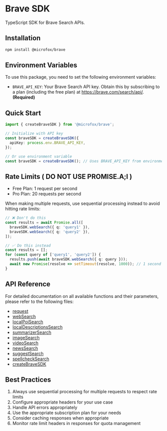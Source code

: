 # Brave SDK

TypeScript SDK for Brave Search APIs.

## Installation

```bash
npm install @microfox/brave
```

## Environment Variables

To use this package, you need to set the following environment variables:

- `BRAVE_API_KEY`: Your Brave Search API key. Obtain this by subscribing to a plan (including the free plan) at https://brave.com/search/api/. **(Required)**

## Quick Start

```typescript
import { createBraveSDK } from '@microfox/brave';

// Initialize with API key
const braveSDK = createBraveSDK({
  apiKey: process.env.BRAVE_API_KEY,
});

// Or use environment variable
const braveSDK = createBraveSDK(); // Uses BRAVE_API_KEY from environment
```

## Rate Limits ( DO NOT USE PROMISE.A;l )

- Free Plan: 1 request per second
- Pro Plan: 20 requests per second

When making multiple requests, use sequential processing instead to avoid hitting rate limits:

```typescript
// ❌ Don't do this
const results = await Promise.all([
  braveSDK.webSearch({ q: 'query1' }),
  braveSDK.webSearch({ q: 'query2' }),
]);

// ✅ Do this instead
const results = [];
for (const query of ['query1', 'query2']) {
  results.push(await braveSDK.webSearch({ q: query }));
  await new Promise(resolve => setTimeout(resolve, 1000)); // 1 second delay
}
```

## API Reference

For detailed documentation on all available functions and their parameters, please refer to the following files:

- [request](./docs/request.md)
- [webSearch](./docs/webSearch.md)
- [localPoiSearch](./docs/localPoiSearch.md)
- [localDescriptionsSearch](./docs/localDescriptionsSearch.md)
- [summarizerSearch](./docs/summarizerSearch.md)
- [imageSearch](./docs/imageSearch.md)
- [videoSearch](./docs/videoSearch.md)
- [newsSearch](./docs/newsSearch.md)
- [suggestSearch](./docs/suggestSearch.md)
- [spellcheckSearch](./docs/spellcheckSearch.md)
- [createBraveSDK](./docs/createBraveSDK.md)

## Best Practices

1. Always use sequential processing for multiple requests to respect rate limits
2. Configure appropriate headers for your use case
3. Handle API errors appropriately
4. Use the appropriate subscription plan for your needs
5. Consider caching responses when appropriate
6. Monitor rate limit headers in responses for quota management
